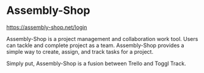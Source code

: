 # Assembly-Shop

https://assembly-shop.net/login

Assembly-Shop is a project management and collaboration work tool. Users can tackle and complete project as a team. Assembly-Shop provides a simple way to create, assign, and track tasks for a project.

Simply put, Assembly-Shop is a fusion between Trello and Toggl Track.
